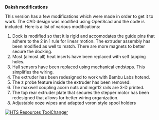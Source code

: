 <b>Daksh modifications</b>

This version has a few modifications which were made in order to get it to work. The CAD design was modified using OpenScad and the code is included. Here is a list of various modifications:

1. Dock is modified so that it is rigid and accomodates the guide pins that adhere to the 2 in 1 rule for linear motion. The extruder assembly has been modified as well to match. There are more magnets to better secure the docking. 
2. Most (almost all) heat inserts have been replaced with self tapping holes.
3. Hall sensors have been replaced using mechanical endstops. This simplifies the wiring. 
4. The extruder has been redesigned to work with Bambu Labs hotend.
5. The z probe feature inside the extruder has been removed.
6. The maxwell coupling acorn nuts and mgn12 rails are 3-D printed.
7. The top rear extruder plate that secures the stepper motor has been redesigned that allows for better wiring organization.
8. Adjustable ooze wipes and adapted voron style spool holders



[![HTS Resources ToolChanger](https://img.youtube.com/vi/mFz-xJRdldU/0.jpg)](https://www.youtube.com/watch?v=mFz-xJRdldU)

